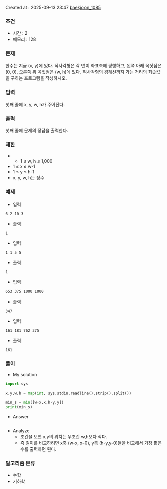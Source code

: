  
Created at : 2025-09-13 23:47
[baekjoon_1085](https://www.acmicpc.net/problem/1085)
### 조건
- 시간 : 2
- 메모리 : 128
### 문제
한수는 지금 (x, y)에 있다. 직사각형은 각 변이 좌표축에 평행하고, 왼쪽 아래 꼭짓점은 (0, 0), 오른쪽 위 꼭짓점은 (w, h)에 있다. 직사각형의 경계선까지 가는 거리의 최솟값을 구하는 프로그램을 작성하시오.
### 입력
첫째 줄에 x, y, w, h가 주어진다.
### 출력
첫째 줄에 문제의 정답을 출력한다.
### 제한
- - 1 ≤ w, h ≤ 1,000
- 1 ≤ x ≤ w-1
- 1 ≤ y ≤ h-1
- x, y, w, h는 정수
### 예제
- 입력
```
6 2 10 3
```
- 출력
```
1
``` 
- 입력
```
1 1 5 5
```
- 출력
```
1
``` 
- 입력
```
653 375 1000 1000
```
- 출력
```
347
``` 
- 입력
```
161 181 762 375
```
- 출력
```
161
``` 

### 풀이
- My solution
```python
import sys

x,y,w,h = map(int, sys.stdin.readline().strip().split())

min_s = min([w-x,x,h-y,y])
print(min_s)

```

- Answer
```python

```

- Analyze
	- 조건을 보면 x,y의 위치는 무조건 w,h보다 작다.
	- 즉 길이를 비교하려면  x축 (w-x, x-0), y축 (h-y,y-0)들을 비교해서 가장 짧은 수를 출력하면 된다.
### 알고리즘 분류
- 수학
- 기하학
